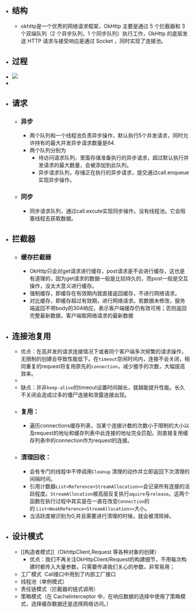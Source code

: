 - ## 结构
	- okhttp是一个优秀的网络请求框架，OkHttp 主要是通过 5 个拦截器和 3 个双端队列（2 个异步队列，1 个同步队列）执行工作，OkHttp 的底层发送 HTTP 请求与接受响应是通过 Socket ，同时实现了连接池。
- ## 过程
- ![](https://img-blog.csdn.net/20180228221939390?watermark/2/text/aHR0cDovL2Jsb2cuY3Nkbi5uZXQvcGdnX2NvbGQ=/font/5a6L5L2T/fontsize/400/fill/I0JBQkFCMA==/dissolve/70)
-
- ## 请求
	- ### 异步
		- 两个队列和一个线程池负责异步操作，默认执行5个并发请求，同时允许持有的最大并发异步请求数量是64.
		- 两个队列分别为
			- 待访问请求队列，里面存储准备执行的异步请求，超过默认执行并发请求的最大数量，会被添加到此队列。
			- 异步请求队列，存储正在执行的异步请求，提交通过call.enqueue实现异步操作。
	- ### 同步
		- 同步请求队列，通过call.excute实现同步操作。没有线程池。它会阻塞线程去获取数据。
- ## 拦截器
	- ### 缓存拦截器
		- OkHttp只会对get请求进行缓存，post请求是不会进行缓存，这也是有道理的，因为get请求的数据一般是比较持久的，而post一般是交互操作，没太大意义进行缓存。
		- 强制缓存，即缓存在有效期内就直接返回缓存，不进行网络请求。
		- 对比缓存，即缓存超过有效期，进行网络请求。若数据未修改，服务端返回不带body的304响应，表示客户端缓存仍有效可用；否则返回完整最新数据，客户端取网络请求的最新数据
- ## 连接池复用
	- 优点：在高并发的请求连接情况下或者同个客户端多次频繁的请求操作，无限制的创建会导致性能低下。在`timeout`空闲时间内，连接不会关闭，相同重复的request将复用原先的`connection`，减少握手的次数，大幅提高效率。
	-
	- 缺点：并非`keep-alive`的timeout设置时间越长，就越能提升性能。长久不关闭会造成过多的僵尸连接和泄露连接出现。
	- ### 复用：
		- 遍历connections缓存列表，当某个连接计数的次数小于限制的大小以及request的地址和缓存列表中此连接的地址完全匹配。则直接复用缓存列表中的connection作为request的连接。
	- ### 清理回收：
		- 会有专门的线程中不停调用`Cleanup` 清理的动作并立即返回下次清理的间隔时间。
		- 引用计数器`List<Reference<StreamAllocation>>`会记录所有连接的活跃程度。`StreamAllocation`被高层反复执行`aquire`与`release`。这两个函数在执行过程中其实是在一直在改变`Connection`的的 `List<WeakReference<StreamAllocation>>`大小。
		- 当活跃度被识别为0,并且需要进行清理的时候，就会被清除掉。
- ## 设计模式
	- [[构造者模式]]（OkhttpClient,Request 等各种对象的创建）
		- 优点：我们不再关注OkHttpClient/Request的构建细节，不用每次构建时都传入大量参数，只需要传递我们关心的参数，非常易用；
	- 工厂模式  Call接口中用到了内部工厂接口
	- 线程池（单例模式）
	- 责任链模式（拦截器的链式调用）
	- 策略模式（在 CacheInterceptor 中，在响应数据的选择中使用了策略模式，选择缓存数据还是选择网络访问。）